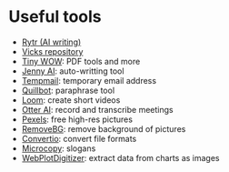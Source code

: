 # Useful tools

- [Rytr (AI writing)](https://rytr.me/)
- [Vicks repository](https://beu.is/vicks)
- [Tiny WOW](https://tinywow.com/): PDF tools and more
- [Jenny AI](https://jenni.ai/): auto-writting tool
- [Tempmail](https://temp-mail.org/en/): temporary email address
- [Quillbot](https://temp-mail.org/en/): paraphrase tool
- [Loom](https://www.loom.com/): create short videos
- [Otter AI](https://otter.ai/): record and transcribe meetings
- [Pexels](https://www.pexels.com/): free high-res pictures
- [RemoveBG](https://www.remove.bg/): remove background of pictures
- [Convertio](https://convertio.co/): convert file formats
- [Microcopy](https://www.microcopy.me/): slogans
- [WebPlotDigitizer](https://automeris.io/WebPlotDigitizer/index.html): extract data from charts as images
